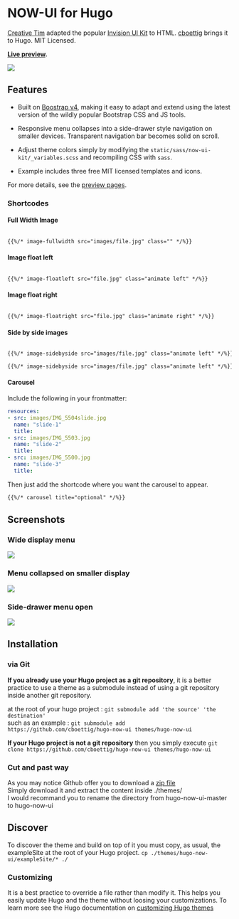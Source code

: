 # NOW-UI for Hugo

<!-- not sure why these work for creativetimofficial but not me...
[![version][version-badge]][CHANGELOG] [![license][license-badge]][LICENSE]
--> 

[Creative Tim](https://github.com/creativetimofficial/now-ui-kit) adapted the popular [Invision UI Kit](https://www.invisionapp.com/now)
to HTML. [cboettig](https://github.com/cboettig) brings it to Hugo.  MIT Licensed.

**[Live preview](https://cboettig.github.io/hugo-now-ui).**

![](https://github.com/cboettig/hugo-now-ui/blob/master/images/tn.png)



## Features

- Built on [Boostrap v4](https://getbootstrap.com), making it easy to adapt and extend using the latest version of the wildly popular Bootstrap CSS and JS tools.

- Responsive menu collapses into a side-drawer style navigation on smaller devices.  Transparent navigation bar becomes solid on scroll. 

- Adjust theme colors simply by modifying the `static/sass/now-ui-kit/_variables.scss` and recompiling CSS with `sass`. 

- Example includes three free MIT licensed templates and icons.

For more details, see the [preview pages](https://cboettig.github.io/hugo-now-ui).  

### Shortcodes 

#### Full Width Image


```md

{{%/* image-fullwidth src="images/file.jpg" class="" */%}}

```

#### Image float left 

```md

{{%/* image-floatleft src="file.jpg" class="animate left" */%}}

```

#### Image float right 

```md 

{{%/* image-floatright src="file.jpg" class="animate right" */%}}

```

#### Side by side images

```md

{{%/* image-sidebyside src="images/file.jpg" class="animate left" */%}}

{{%/* image-sidebyside src="images/file.jpg" class="animate left" */%}}

```


#### Carousel

Include the following in your frontmatter:

```yaml
resources: 
- src: images/IMG_5504slide.jpg
  name: "slide-1"
  title: 
- src: images/IMG_5503.jpg
  name: "slide-2"
  title: 
- src: images/IMG_5500.jpg
  name: "slide-3"
  title: 
```

Then just add the shortcode where you want the carousel to appear.

```md
{{%/* carousel title="optional" */%}}
```


## Screenshots

### Wide display menu

![](https://github.com/cboettig/hugo-now-ui/blob/master/images/menu-wide.png)


### Menu collapsed on smaller display

![](https://github.com/cboettig/hugo-now-ui/blob/master/images/menu-collapse.png)

### Side-drawer menu open 

![](https://github.com/cboettig/hugo-now-ui/blob/master/images/sidemenu.png)



## Installation

### via Git
__If you already use your Hugo project as a git repository__, it is a better practice to use a theme as a submodule instead of using a git repository inside another git repository.

at the root of your hugo project : `git submodule add 'the source' 'the destination'`  
such as an example : `git submodule add https://github.com/cboettig/hugo-now-ui themes/hugo-now-ui`  

__If your Hugo project is not a git repository__ then you simply execute `git clone https://github.com/cboettig/hugo-now-ui themes/hugo-now-ui`

### Cut and past way
As you may notice Github offer you to download a [zip file](https://github.com/cboettig/hugo-now-ui/archive/master.zip)  
Simply download it and extract the content inside ./themes/  
I would recommand you to rename the directory from hugo-now-ui-master to hugo-now-ui

## Discover
To discover the theme and build on top of it you must copy, as usual, the exampleSite at the root of your Hugo project.  `cp ./themes/hugo-now-ui/exampleSite/* ./`  

### Customizing
It is a best practice to override a file rather than modify it. This helps you easily update Hugo and the theme without loosing your customizations. To learn more see the Hugo documentation on [customizing Hugo themes](https://gohugo.io/themes/customizing/)  
